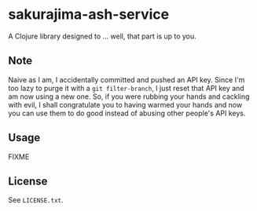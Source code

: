 # sakurajima-ash-service

A Clojure library designed to ... well, that part is up to you.

## Note

Naive as I am, I accidentally committed and pushed an API key. Since I'm too
lazy to purge it with a `git filter-branch`, I just reset that API key and am
now using a new one. So, if you were rubbing your hands and cackling with evil,
I shall congratulate you to having warmed your hands and now you can use them to
do good instead of abusing other people's API keys.

## Usage

FIXME

## License

See `LICENSE.txt`.
